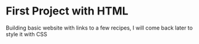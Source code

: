 <h1>First Project with HTML</h1>

<p>Building basic website with links to a few recipes, I will come back later to style it with CSS</p>
